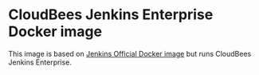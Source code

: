 # CloudBees Jenkins Enterprise Docker image

This image is based on [Jenkins Official Docker image](https://registry.hub.docker.com/_/jenkins/) but runs CloudBees Jenkins Enterprise.

